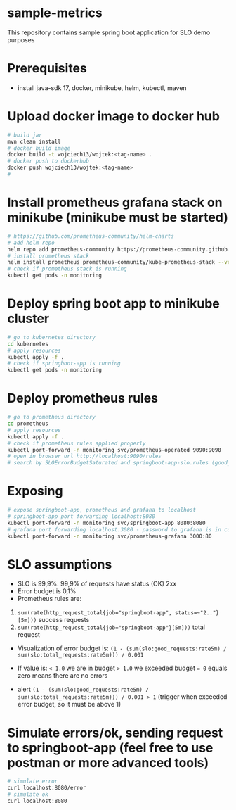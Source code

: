 # sample-metrics
This repository contains sample spring boot application for SLO demo purposes

# Prerequisites
* install java-sdk 17, docker, minikube, helm, kubectl, maven

# Upload docker image to docker hub
```bash
# build jar
mvn clean install
# docker build image
docker build -t wojciech13/wojtek:<tag-name> .
# docker push to dockerhub
docker push wojciech13/wojtek:<tag-name>
# 
```

# Install prometheus grafana stack on minikube (minikube must be started)
```bash
# https://github.com/prometheus-community/helm-charts
# add helm repo
helm repo add prometheus-community https://prometheus-community.github.io/helm-charts
# install prometheus stack
helm install prometheus prometheus-community/kube-prometheus-stack --version 45.7.1 --namespace monitoring --create-namespace
# check if prometheus stack is running
kubectl get pods -n monitoring
```

# Deploy spring boot app to minikube cluster
```bash
# go to kubernetes directory
cd kubernetes
# apply resources
kubectl apply -f .
# check if springboot-app is running
kubectl get pods -n monitoring
```

# Deploy prometheus rules
```bash
# go to prometheus directory
cd prometheus
# apply resources
kubectl apply -f .
# check if prometheus rules applied properly
kubectl port-forward -n monitoring svc/prometheus-operated 9090:9090
# open in browser url http://localhost:9090/rules
# search by SLOErrorBudgetSaturated and springboot-app-slo.rules (good_request and total_requests)
```

# Exposing
```bash
# expose springboot-app, prometheus and grafana to localhost
# springboot-app port forwarding localhost:8080
kubectl port-forward -n monitoring svc/springboot-app 8080:8080
# grafana port forwarding localhost:3080 - password to grafana is in config map
kubectl port-forward -n monitoring svc/prometheus-grafana 3000:80
```

# SLO assumptions
* SLO is 99,9%. 99,9% of requests have status (OK) 2xx
* Error budget is 0,1%
* Prometheus rules are:
1. `sum(rate(http_request_total{job="springboot-app", status=~"2.."}[5m]))` success requests
2. `sum(rate(http_request_total{job="springboot-app"}[5m]))` total request
* Visualization of error budget is: `(1 - (sum(slo:good_requests:rate5m) / sum(slo:total_requests:rate5m))) / 0.001`

* If value is:
`< 1.0` we are in budget
`> 1.0` we exceeded budget
`= 0` equals zero means there are no errors

* alert `(1 - (sum(slo:good_requests:rate5m) / sum(slo:total_requests:rate5m))) / 0.001 > 1` (trigger when exceeded error budget, so it must be above 1)

# Simulate errors/ok, sending request to springboot-app (feel free to use postman or more advanced tools)
```bash
# simulate error
curl localhost:8080/error
# simulate ok
curl localhost:8080
```
